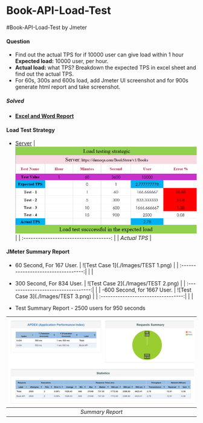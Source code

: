# Book-API-Load-Test
#Book-API-Load-Test by Jmeter
#### **Question**

- Find out the actual TPS for if 10000 user can give load within 1 hour **Expected load:** 10000 user, per hour.
- **Actual load:** what TPS? Breakdown the expected TPS in excel sheet and find out the actual TPS.
- For 60s, 300s and 600s load, add Jmeter UI screenshot and for 900s generate html report and take screenshot.

##### **Solved**
- #### [**Excel and Word Report**](https://github.com/Tonmoy61/Book-API-Load-Test/tree/main/resources)

#### **Load Test Strategy**

- [Server](https://demoqa.com/BookStore/v1/Books)
| ![TPS Report](./Images/TPS_REPORT.png) |
| :------------------------------------: |
|              _Actual TPS_              |

#### **JMeter Summary Report**
- 60 Second, For 167 User.
| ![Test Case 1](./Images/TEST 1.png) |
| :----------------------------------:|
|                                     |

- 300 Second, For 834 User.
| ![Test Case 2](./Images/TEST 2.png) |
| :----------------------------------:|
|                                     |
-600 Second, for 1667 User.
| ![Test Case 3](./Images/TEST 3.png) |
| :----------------------------------:|
|                                     |

- Test Summary Report - 2500 users for 950 seconds

| ![Test Summary Report](./Images/REPORT.png) |
| :------------------------------------------: |
|               _Summary Report_               |
